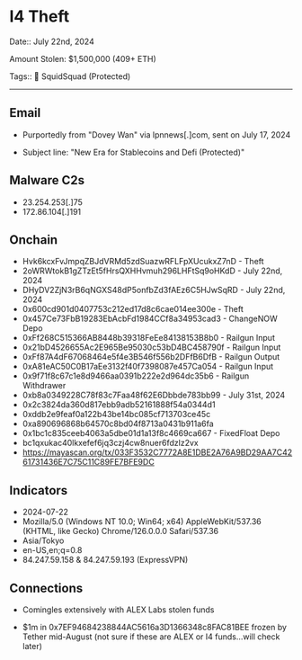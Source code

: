 # I4 Theft

Date:: July 22nd, 2024

Amount Stolen: $1,500,000 (409+ ETH)

Tags:: 🔑 SquidSquad (Protected)

---

## Email

- Purportedly from "Dovey Wan" via lpnnews[.]com, sent on July 17, 2024

- Subject line: "New Era for Stablecoins and Defi (Protected)"


## Malware C2s

- 23.254.253[.]75
- 172.86.104[.]191


## Onchain

- Hvk6kcxFvJmpqZBJdVRMd5zdSuazwRFLFpXUcukxZ7nD - Theft
- 2oWRWtokB1gZTzEt5fHrsQXHHvmuh296LHFtSq9oHKdD - July 22nd, 2024
- DHyDV2ZjN3rB6qNGXS48dP5onfbZd3fAEz6C5HJwSqRD - July 22nd, 2024
- 0x600cd901d0407753c212ed17d8c6cae014ee300e - Theft
- 0x457Ce73FbB19283EbAcbFd1984CCf8a34953cad3 - ChangeNOW Depo
- 0xFf268C515366AB8448b39318FeEe84138153B8b0 - Railgun Input
- 0x21bD4526655Ac2E965Be95030c53bD4BC458790f - Railgun Input
- 0xFf87A4dF67068464e5f4e3B546f556b2DFfB6DfB - Railgun Output
- 0xA81eAC50C0B17aEe3132f40f7398087e457Ca054 - Railgun Input
- 0x9f71f8c67c1e8d9466aa0391b222e2d964dc35b6 - Railgun Withdrawer
- 0xb8a0349228C78f83c7Faa48f62E6Dbbde783bb99 - July 31st, 2024
- 0x2c3824da360d817ebb9adb52161888f54a0344d1
- 0xddb2e9feaf0a122b43be14bc085cf713703ce45c
- 0xa890696868b64570c8bd04f8713a0431b911a6fa
- 0x1bc1c835ceeb4063a5dbe01d1a13f8c4669ca667 - FixedFloat Depo
- bc1qxukac40lkxefef6jq3czj4cw8nuer6fdzlz2vx
- https://mayascan.org/tx/033F3532C7772A8E1DBE2A76A9BD29AA7C4261731436E7C75C11C89FE7BFE9DC



## Indicators

- 2024-07-22
- Mozilla/5.0 (Windows NT 10.0; Win64; x64) AppleWebKit/537.36 (KHTML, like Gecko) Chrome/126.0.0.0 Safari/537.36
- Asia/Tokyo
- en-US,en;q=0.8
- 84.247.59.158 & 84.247.59.193 (ExpressVPN)


## Connections

- Comingles extensively with ALEX Labs stolen funds

- $1m in 0x7EF94684238844AC5616a3D1366348c8FAC81BEE frozen by Tether mid-August (not sure if these are ALEX or I4 funds...will check later)


